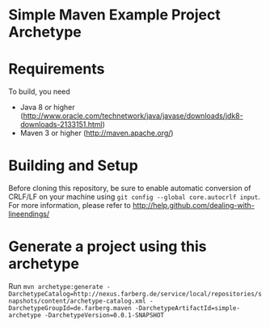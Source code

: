 Simple Maven Example Project Archetype
=============

Requirements
======
To build, you need

* Java 8 or higher (<http://www.oracle.com/technetwork/java/javase/downloads/jdk8-downloads-2133151.html>) 
* Maven 3 or higher (<http://maven.apache.org/>)

Building and Setup
======
Before cloning this repository, be sure to enable automatic conversion of CRLF/LF on your machine using `git config --global core.autocrlf input`. For more information, please  refer to <http://help.github.com/dealing-with-lineendings/>

Generate a project using this archetype
======

Run `mvn archetype:generate -DarchetypeCatalog=http://nexus.farberg.de/service/local/repositories/snapshots/content/archetype-catalog.xml -DarchetypeGroupId=de.farberg.maven -DarchetypeArtifactId=simple-archetype -DarchetypeVersion=0.0.1-SNAPSHOT`

